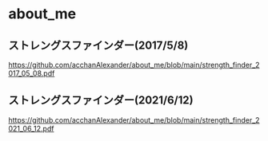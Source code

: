 # about_me
## ストレングスファインダー(2017/5/8)
https://github.com/acchanAlexander/about_me/blob/main/strength_finder_2017_05_08.pdf
## ストレングスファインダー(2021/6/12)
https://github.com/acchanAlexander/about_me/blob/main/strength_finder_2021_06_12.pdf
